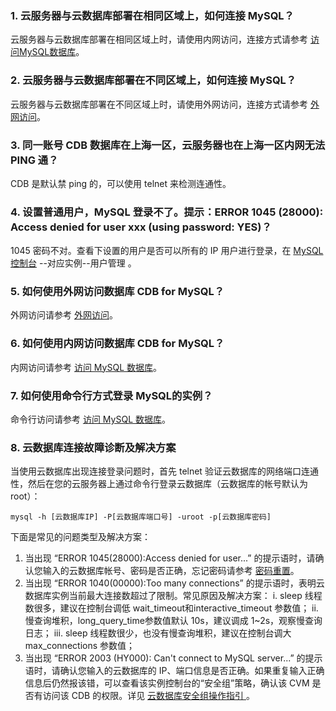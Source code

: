 ### 1. 云服务器与云数据库部署在相同区域上，如何连接 MySQL？
云服务器与云数据库部署在相同区域上时，请使用内网访问，连接方式请参考 [访问MySQL数据库](https://cloud.tencent.com/document/product/236/3130)。

### 2. 云服务器与云数据库部署在不同区域上，如何连接 MySQL？
云服务器与云数据库部署在不同区域上时，请使用外网访问，连接方式请参考 [外网访问](https://cloud.tencent.com/document/product/236/9038)。

### 3. 同一账号 CDB 数据库在上海一区，云服务器也在上海一区内网无法 PING 通？
CDB 是默认禁 ping 的，可以使用 telnet 来检测连通性。

### 4. 设置普通用户，MySQL 登录不了。提示：ERROR 1045 (28000): Access denied for user xxx (using password: YES)？
1045 密码不对。查看下设置的用户是否可以所有的 IP 用户进行登录，在 [MySQL控制台](https://console.cloud.tencent.com/) --对应实例--用户管理 。

### 5. 如何使用外网访问数据库 CDB for MySQL？
外网访问请参考 [外网访问](https://cloud.tencent.com/document/product/236/9038)。

### 6. 如何使用内网访问数据库 CDB for MySQL？
内网访问请参考 [访问 MySQL 数据库](https://cloud.tencent.com/document/product/236/3130)。

### 7. 如何使用命令行方式登录 MySQL的实例？
命令行访问请参考 [访问 MySQL 数据库](https://cloud.tencent.com/document/product/236/3130)。

### 8. 云数据库连接故障诊断及解决方案
当使用云数据库出现连接登录问题时，首先 telnet 验证云数据库的网络端口连通性，然后在您的云服务器上通过命令行登录云数据库（云数据库的帐号默认为 root）：
```
mysql -h [云数据库IP] -P[云数据库端口号] -uroot -p[云数据库密码]
```
下面是常见的问题类型及解决方案：
1. 当出现 “ERROR 1045(28000):Access denied for user...” 的提示语时，请确认您输入的云数据库帐号、密码是否正确，忘记密码请参考 [密码重置](https://cloud.tencent.com/document/product/236/600)。
2.  当出现 “ERROR 1040(00000):Too many connections” 的提示语时，表明云数据库实例当前最大连接数超过了限制。常见原因及解决方案：
i. sleep 线程数很多，建议在控制台调低 wait_timeout和interactive_timeout 参数值； 
ii. 慢查询堆积，long_query_time参数值默认 10s，建议调成 1~2s，观察慢查询日志；
iii. sleep 线程数很少，也没有慢查询堆积，建议在控制台调大 max_connections 参数值；
3. 当出现 “ERROR 2003 (HY000): Can't connect to MySQL server...” 的提示语时，请确认您输入的云数据库的 IP、端口信息是否正确。如果重复输入正确信息后仍然报该错，可以查看该实例控制台的“安全组”策略，确认该 CVM 是否有访问该 CDB 的权限。详见 [云数据库安全组操作指引 ](https://cloud.tencent.com/document/product/236/10636)。